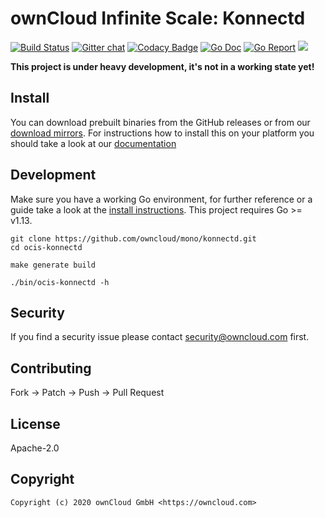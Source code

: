 # ownCloud Infinite Scale: Konnectd

[![Build Status](https://cloud.drone.io/api/badges/owncloud/ocis-konnectd/status.svg)](https://cloud.drone.io/owncloud/ocis-konnectd)
[![Gitter chat](https://badges.gitter.im/cs3org/reva.svg)](https://gitter.im/cs3org/reva)
[![Codacy Badge](https://api.codacy.com/project/badge/Grade/f6f9033737404c9da3ba4738b6501bdb)](https://www.codacy.com/manual/owncloud/ocis-konnectd?utm_source=github.com&amp;utm_medium=referral&amp;utm_content=owncloud/ocis-konnectd&amp;utm_campaign=Badge_Grade)
[![Go Doc](https://godoc.org/github.com/owncloud/mono/konnectd?status.svg)](http://godoc.org/github.com/owncloud/mono/konnectd)
[![Go Report](http://goreportcard.com/badge/github.com/owncloud/mono/konnectd)](http://goreportcard.com/report/github.com/owncloud/mono/konnectd)
[![](https://images.microbadger.com/badges/image/owncloud/ocis-konnectd.svg)](http://microbadger.com/images/owncloud/ocis-konnectd "Get your own image badge on microbadger.com")

**This project is under heavy development, it's not in a working state yet!**

## Install

You can download prebuilt binaries from the GitHub releases or from our [download mirrors](http://download.owncloud.com/ocis/konnectd/). For instructions how to install this on your platform you should take a look at our [documentation](https://owncloud.github.io/extensions/ocis_konnectd/)

## Development

Make sure you have a working Go environment, for further reference or a guide take a look at the [install instructions](http://golang.org/doc/install.html). This project requires Go >= v1.13.

```console
git clone https://github.com/owncloud/mono/konnectd.git
cd ocis-konnectd

make generate build

./bin/ocis-konnectd -h
```

## Security

If you find a security issue please contact security@owncloud.com first.

## Contributing

Fork -> Patch -> Push -> Pull Request

## License

Apache-2.0

## Copyright

```console
Copyright (c) 2020 ownCloud GmbH <https://owncloud.com>
```
